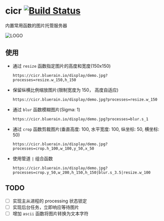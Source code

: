 # cicr [![Build Status](https://github-ci.bluerain.io/api/badges/Hentioe/cicr/status.svg)](https://github-ci.bluerain.io/Hentioe/cicr)

内置常用函数的图片托管服务器

![LOGO](https://github.com/cicr-project/cicr/raw/master/originals/logo.png)

## 使用

* 通过 `resize` 函数指定图片的高度和宽度(150x150)

  `https://cicr.bluerain.io/display/demo.jpg?processes=resize.w_150,h_150`

* 保留纵横比例缩放图片(限制宽度为 150， 高度自适应)

  `https://cicr.bluerain.io/display/demo.jpg?processes=resize.w_150`

* 通过 `blur` 函数模糊图片(Sigma: 1)

  `https://cicr.bluerain.io/display/demo.jpg?processes=blur.s_1`

* 通过 `crop` 函数剪裁图片(垂直高度: 100, 水平宽度: 100, 纵坐标: 50, 横坐标: 50)

  `https://cicr.bluerain.io/display/demo.jpg?processes=crop.h_100,w_100,y_50,x_50`

* 使用管道 `|` 组合函数

  `https://cicr.bluerain.io/display/demo.jpg?processes=crop.y_50,w_200,h_150,h_150|blur.s_3.5|resize.w_100`

## TODO

* [ ] 实现主从进程的 processing 状态锁定
* [ ] 实现后台任务，立即响应等待图片
* [ ] 增加 `ascii` 函数将图片转换为文本字符
